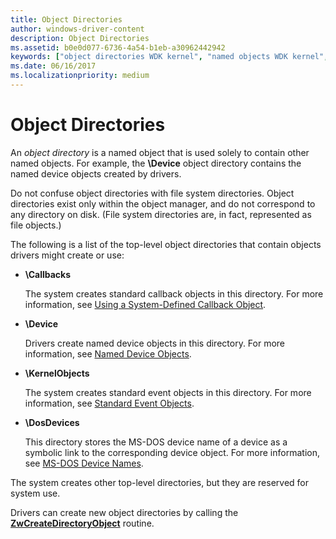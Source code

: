 ```yaml
---
title: Object Directories
author: windows-driver-content
description: Object Directories
ms.assetid: b0e0d077-6736-4a54-b1eb-a30962442942
keywords: ["object directories WDK kernel", "named objects WDK kernel", "directories WDK objects", "top-level object directories WDK kernel"]
ms.date: 06/16/2017
ms.localizationpriority: medium
---
```


# Object Directories





An *object directory* is a named object that is used solely to contain other named objects. For example, the **\\Device** object directory contains the named device objects created by drivers.

Do not confuse object directories with file system directories. Object directories exist only within the object manager, and do not correspond to any directory on disk. (File system directories are, in fact, represented as file objects.)

The following is a list of the top-level object directories that contain objects drivers might create or use:

-   **\\Callbacks**

    The system creates standard callback objects in this directory. For more information, see [Using a System-Defined Callback Object](using-a-system-defined-callback-object.md).

-   **\\Device**

    Drivers create named device objects in this directory. For more information, see [Named Device Objects](named-device-objects.md).

-   **\\KernelObjects**

    The system creates standard event objects in this directory. For more information, see [Standard Event Objects](standard-event-objects.md).

-   **\\DosDevices**

    This directory stores the MS-DOS device name of a device as a symbolic link to the corresponding device object. For more information, see [MS-DOS Device Names](ms-dos-device-names.md).

The system creates other top-level directories, but they are reserved for system use.

Drivers can create new object directories by calling the [**ZwCreateDirectoryObject**](https://msdn.microsoft.com/library/windows/hardware/ff566421) routine.

 

 




